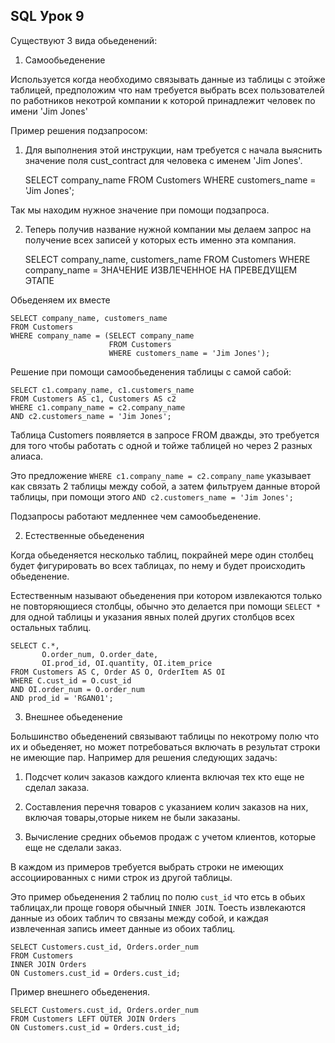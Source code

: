 ## SQL Урок 9 

Существуют 3 вида обьеденений:

1) Самообьеденение

Используется когда необходимо связывать данные из таблицы с этойже
таблицей, предположим что нам требуется выбрать всех пользователей 
по работников некотрой компании к которой принадлежит человек по 
имени 'Jim Jones'

Пример решения подзапросом:

1. Для выполнения этой инструкции, нам требуется с начала выяснить значение 
поля cust_contract для человека с именем 'Jim Jones'.
   

    SELECT company_name 
    FROM Customers 
    WHERE customers_name = 'Jim Jones';
        
Так мы находим нужное значение при помощи подзапроса.
    
2. Теперь получив название нужной компании мы делаем запрос на получение 
всех записей у которых есть именно эта компания.
   
    
    SELECT company_name, customers_name 
    FROM Customers
    WHERE company_name = ЗНАЧЕНИЕ ИЗВЛЕЧЕННОЕ НА ПРЕВЕДУЩЕМ ЭТАПЕ

Обьеденяем их вместе


    SELECT company_name, customers_name 
    FROM Customers
    WHERE company_name = (SELECT company_name 
                          FROM Customers 
                          WHERE customers_name = 'Jim Jones');
        
Решение при помощи самообьеденения таблицы с самой сабой:

    
    SELECT c1.company_name, c1.customers_name
    FROM Customers AS c1, Customers AS c2
    WHERE c1.company_name = c2.company_name
    AND c2.customers_name = 'Jim Jones';

Таблица Customers появляется в запросе FROM дважды, это требуется для
того чтобы работать с одной и тойже таблицей но через 2 разных алиаса.

Это предложение `WHERE c1.company_name = c2.company_name` указывает
как связать 2 таблицы между собой, а затем фильтруем данные второй
таблицы, при помощи этого `AND c2.customers_name = 'Jim Jones';`

Подзапросы работают медленнее чем самообьеденение.

2) Естественные обьеденения

Когда обьеденяется несколько таблиц, покрайней мере один столбец 
будет фигурировать во всех таблицах, по нему и будет происходить 
обьеденение.

Естественным называют обьеденения при котором извлекаются только
не повторяющиеся столбцы, обычно это делается при помощи `SELECT *`
для одной таблицы и указания явных полей других столбцов всех остальных 
таблиц.

    SELECT C.*, 
           O.order_num, O.order_date,
           OI.prod_id, OI.quantity, OI.item_price
    FROM Customers AS C, Order AS O, OrderItem AS OI
    WHERE C.cust_id = O.cust_id
    AND OI.order_num = O.order_num
    AND prod_id = 'RGAN01';

3) Внешнее обьеденение

Большинство обьеденений связывают таблицы по некотрому полю что их 
и обьеденяет, но может потребоваться включать в результат строки
не имеющие пар. Например для решения следующих задачь:

1. Подсчет колич заказов каждого клиента включая тех кто еще 
не сделал заказа.

2. Составления перечня товаров с указанием колич заказов на них,
включая товары,оторые никем не были заказаны.

3. Вычисление средних обьемов продаж с учетом клиентов, которые 
еще не сделали заказ. 

В каждом из примеров требуется выбрать строки не имеющих 
ассоциированных с ними строк из другой таблицы.

Это пример обьеденения 2 таблиц по полю `cust_id` что етсь в обьих 
таблицах,ли проще говоря обычный `INNER JOIN`. Тоесть извлекаются 
данные из обоих таблич то связаны между собой, и каждая извлеченная
запись имеет данные из обоих таблиц.

    SELECT Customers.cust_id, Orders.order_num
    FROM Customers 
    INNER JOIN Orders
    ON Customers.cust_id = Orders.cust_id;

Пример внешнего обьеденения.

    SELECT Customers.cust_id, Orders.order_num
    FROM Customers LEFT OUTER JOIN Orders
    ON Customers.cust_id = Orders.cust_id;









